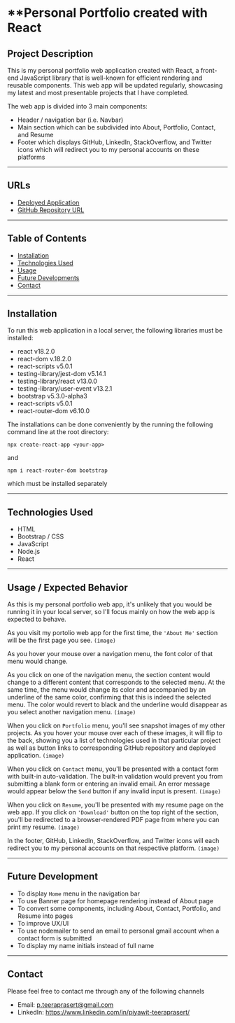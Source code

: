 # **Personal Portfolio created with React

## **Project Description**

This is my personal portfolio web application created with React, a front-end JavaScript library that is well-known for efficient rendering and reusable components. This web app will be updated regularly, showcasing my latest and most presentable projects that I have completed.

The web app is divided into 3 main components:
- Header / navigation bar (i.e. Navbar)
- Main section which can be subdivided into About, Portfolio, Contact, and Resume
- Footer which displays GitHub, LinkedIn, StackOverflow, and Twitter icons which will redirect you to my personal accounts on these platforms

---
## **URLs**
- [Deployed Application](https://jouriena11.github.io/personal-portfolio-spa)
- [GitHub Repository URL](https://github.com/jouriena11/personal-portfolio-spa)

---
## **Table of Contents**
- [Installation](#installation)
- [Technologies Used](#technologies-used)
- [Usage](#usage--expected-behavior)
- [Future Developments](#future-development)
- [Contact]()

---
## **Installation**
To run this web application in a local server, the following libraries must be installed:
- react v18.2.0
- react-dom v.18.2.0
- react-scripts v5.0.1
- testing-library/jest-dom v5.14.1
- testing-library/react v13.0.0
- testing-library/user-event v13.2.1
- bootstrap v5.3.0-alpha3
- react-scripts v5.0.1
- react-router-dom v6.10.0

The installations can be done conveniently by the running the following command line at the root directory: 
```
npx create-react-app <your-app>
```

and

```
npm i react-router-dom bootstrap
```

which must be installed separately

---
## **Technologies Used**
- HTML
- Bootstrap / CSS
- JavaScript
- Node.js
- React

---
## **Usage / Expected Behavior**

As this is my personal portfolio web app, it's unlikely that you would be running it in your local server, so I'll focus mainly on how the web app is expected to behave.

As you visit my portolio web app for the first time, the `'About Me'` section will be the first page you see.
`(image)`

As you hover your mouse over a navigation menu, the font color of that menu would change. 

As you click on one of the navigation menu, the section content would change to a different content that corresponds to the selected menu. At the same time, the menu would change its color and accompanied by an underline of the same color, confirming that this is indeed the selected menu. The color would revert to black and the underline would disappear as you select another navigation menu.
`(image)`

When you click on `Portfolio` menu, you'll see snapshot images of my other projects. As you hover your mouse over each of these images, it will flip to the back, showing you a list of technologies used in that particular project as well as button links to corresponding GitHub repository and deployed application. 
`(image)`

When you click on `Contact` menu, you'll be presented with a contact form with built-in auto-validation. The built-in validation would prevent you from submitting a blank form or entering an invalid email. An error message would appear below the `Send` button if any invalid input is present.
`(image)`

When you click on `Resume`, you'll be presented with my resume page on the web app. If you click on `'Download'` button on the top right of the section, you'll be redirected to a browser-rendered PDF page from where you can print my resume.
`(image)`

In the footer, GitHub, LinkedIn, StackOverflow, and Twitter icons will each redirect you to my personal accounts on  that respective platform.
`(image)`

---
## **Future Development**
- To display `Home` menu in the navigation bar
- To use Banner page for homepage rendering instead of About page
- To convert some components, including About, Contact, Portfolio, and Resume into pages
- To improve UX/UI
- To use nodemailer to send an email to personal gmail account when a contact form is submitted
- To display my name initials instead of full name

---
## **Contact**

Please feel free to contact me through any of the following channels
- Email: p.teeraprasert@gmail.com 
- LinkedIn: https://www.linkedin.com/in/piyawit-teeraprasert/